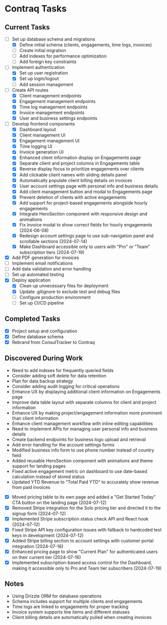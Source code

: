 # Contraq Tasks

## Current Tasks
- [ ] Set up database schema and migrations
  - [x] Define initial schema (clients, engagements, time logs, invoices)
  - [ ] Create initial migration
  - [ ] Add indexes for performance optimization
  - [ ] Add foreign key constraints
- [ ] Implement authentication
  - [x] Set up user registration
  - [x] Set up login/logout
  - [ ] Add session management
- [ ] Create API routes
  - [x] Client management endpoints
  - [x] Engagement management endpoints
  - [x] Time log management endpoints
  - [x] Invoice management endpoints
  - [x] User and business settings endpoints
- [ ] Develop frontend components
  - [x] Dashboard layout
  - [x] Client management UI
  - [x] Engagement management UI
  - [x] Time logging UI
  - [x] Invoice generation UI
  - [x] Enhanced client information display on Engagements page
  - [x] Separate client and project columns in Engagements table
  - [x] Reverse display focus to prioritize engagements over clients
  - [x] Add clickable client names with sliding details panel
  - [x] Automatically populate client billing details on invoices
  - [x] User account settings page with personal info and business details
  - [x] Add client management button and modal to Engagements page
  - [x] Prevent deletion of clients with active engagements
  - [x] Add support for project-based engagements alongside hourly engagements
  - [x] Integrate HeroSection component with responsive design and animations
  - [x] Fix invoice modal to show correct fields for hourly engagements (2024-06-08)
  - [x] Redesign account settings page to use sub-navigation panel and scrollable sections (2024-07-14)
  - [x] Make Dashboard accessible only to users with "Pro" or "Team" subscription tiers (2024-07-19)
- [x] Add PDF generation for invoices
- [ ] Implement email notifications
- [ ] Add data validation and error handling
- [ ] Set up automated testing
- [x] Deploy application
  - [x] Clean up unnecessary files for deployment
  - [x] Update .gitignore to exclude test and debug files
  - [ ] Configure production environment
  - [ ] Set up CI/CD pipeline

## Completed Tasks
- [x] Project setup and configuration
- [x] Define database schema
- [x] Rebrand from ConsulTracker to Contraq

## Discovered During Work
- Need to add indexes for frequently queried fields
- Consider adding soft delete for data retention
- Plan for data backup strategy
- Consider adding audit logging for critical operations
- Enhance UX by displaying additional client information on Engagements page
- Improve data table layout with separate columns for client and project information
- Enhance UX by making project/engagement information more prominent than client information
- Enhance client management workflow with inline editing capabilities
- Need to implement APIs for managing user personal info and business details
- Create backend endpoints for business logo upload and retrieval
- Add error handling for the account settings forms
- Modified business info form to use phone number instead of country field
- Added reusable HeroSection component with animations and theme support for landing pages
- Fixed active engagement metric on dashboard to use date-based calculation instead of stored status
- Updated YTD Revenue to "Total Paid YTD" to accurately show revenue from paid invoices
- [x] Moved pricing table to its own page and added a "Get Started Today" CTA button on the landing page (2024-07-12)
- [x] Removed Stripe integration for the Solo pricing tier and directed it to the signup form (2024-07-12)
- [x] Implemented Stripe subscription status check API and React hook (2024-07-12)
- [x] Fixed Stripe API key configuration issues with fallback to hardcoded test keys in development (2024-07-12)
- [x] Added Stripe billing section to account settings with customer portal integration (2024-07-16)
- [x] Enhanced pricing page to show "Current Plan" for authenticated users on their current tier (2024-07-16)
- [x] Implemented subscription-based access control for the Dashboard, making it accessible only to Pro and Team tier subscribers (2024-07-19)

## Notes
- Using Drizzle ORM for database operations
- Schema includes support for multiple clients and engagements
- Time logs are linked to engagements for proper tracking
- Invoice system supports line items and different statuses 
- Client billing details are automatically pulled when creating invoices 
